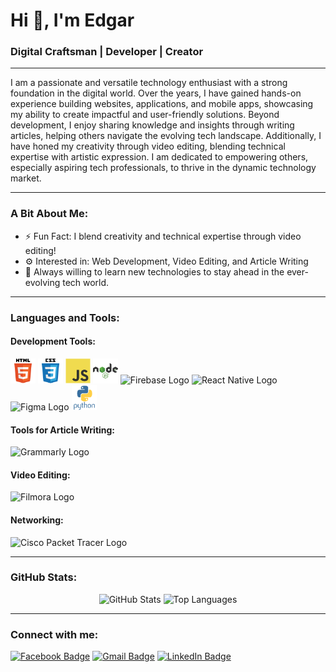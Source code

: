 # Hi 👋, I'm Edgar

### Digital Craftsman | Developer | Creator

---

I am a passionate and versatile technology enthusiast with a strong foundation in the digital world. Over the years, I have gained hands-on experience building websites, applications, and mobile apps, showcasing my ability to create impactful and user-friendly solutions. Beyond development, I enjoy sharing knowledge and insights through writing articles, helping others navigate the evolving tech landscape. Additionally, I have honed my creativity through video editing, blending technical expertise with artistic expression. I am dedicated to empowering others, especially aspiring tech professionals, to thrive in the dynamic technology market.

---

### A Bit About Me:

- ⚡ Fun Fact: I blend creativity and technical expertise through video editing!
- ⚙ Interested in: Web Development, Video Editing, and Article Writing
- 🚀 Always willing to learn new technologies to stay ahead in the ever-evolving tech world.

---

### Languages and Tools:

#### Development Tools:
<p align="left">
  <img src="https://raw.githubusercontent.com/devicons/devicon/master/icons/html5/html5-original-wordmark.svg" alt="HTML5 Logo" width="40" height="40"/>
  <img src="https://raw.githubusercontent.com/devicons/devicon/master/icons/css3/css3-original-wordmark.svg" alt="CSS3 Logo" width="40" height="40"/>
  <img src="https://raw.githubusercontent.com/devicons/devicon/master/icons/javascript/javascript-original.svg" alt="JavaScript Logo" width="40" height="40"/>
  <img src="https://raw.githubusercontent.com/devicons/devicon/master/icons/nodejs/nodejs-original-wordmark.svg" alt="Node.js Logo" width="40" height="40"/>
  <img src="https://www.vectorlogo.zone/logos/firebase/firebase-icon.svg" alt="Firebase Logo" width="40" height="40"/>
  <img src="https://reactnative.dev/img/header_logo.svg" alt="React Native Logo" width="40" height="40"/>
  <img src="https://www.vectorlogo.zone/logos/figma/figma-icon.svg" alt="Figma Logo" width="40" height="40"/>
  <img src="https://raw.githubusercontent.com/devicons/devicon/master/icons/python/python-original-wordmark.svg" alt="Python Logo" width="40" height="40"/>
</p>

#### Tools for Article Writing:
<p align="left">
  <img src="https://images.ctfassets.net/1e6ajr2k4140/7DzmwOpJNp1lDTa8k6skZI/475de3f9ab4e17d7a0644f017f641ba2/Grammarly_Primary_Lockup_Dark_BG.png" alt="Grammarly Logo" width="150" height="40"/>
</p>

#### Video Editing:
<p align="left">
  <img src="https://upload.wikimedia.org/wikipedia/en/e/ef/Filmora_Logo.png" alt="Filmora Logo" width="40" height="40"/>
</p>

#### Networking:
<p align="left">
  <img src="https://upload.wikimedia.org/wikipedia/commons/3/3b/Cisco_Packet_Tracer_Logo.png" alt="Cisco Packet Tracer Logo" width="40" height="40"/>
</p>

---

### GitHub Stats:

<p align="center">
  <img src="https://github-readme-stats.vercel.app/api?username=blortega&show_icons=true&theme=radical" alt="GitHub Stats"/>
  <img src="https://github-readme-stats.vercel.app/api/top-langs?username=blortega&layout=compact&theme=radical" alt="Top Languages"/>
</p>

---

### Connect with me:

[![Facebook Badge](https://img.shields.io/badge/-Facebook-1877F2?style=flat&logo=Facebook&logoColor=white)](https://www.facebook.com/blortega)
[![Gmail Badge](https://img.shields.io/badge/-degracia.edgarlouis@gmail.com-c14438?style=flat&logo=Gmail&logoColor=white)](mailto:degracia.edgarlouis@gmail.com)
[![LinkedIn Badge](https://img.shields.io/badge/-LinkedIn-blue?style=flat&logo=Linkedin&logoColor=white)](https://www.linkedin.com/in/edgar-louis-de-gracia-420592345/)
